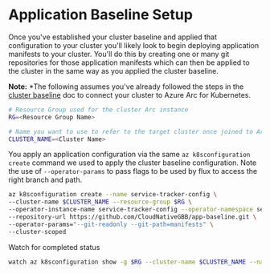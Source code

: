 # Application Baseline Setup

Once you've established your cluster baseline and applied that configuration to your cluster you'll likely look to begin deploying application manifests to your cluster. You'll do this by creating one or many git repositories for those application manifests which can then be applied to the cluster in the same way as you applied the cluster baseline.

**Note:** *The following assumes you've already followed the steps in the [cluster baseline](./apply-cluster-baseline.md) doc to connect your cluster to Azure Arc for Kubernetes.

```bash
# Resource Group used for the cluster Arc instance
RG=<Resource Group Name>

# Name you want to use to refer to the target cluster once joined to Arc
CLUSTER_NAME=<Cluster Name>

```

You apply an application configuration via the same ```az k8sconfiguration create``` command we used to apply the cluster baseline configuration. Note the use of ```--operator-params``` to pass flags to be used by flux to access the right branch and path.

```bash
az k8sconfiguration create --name service-tracker-config \
--cluster-name $CLUSTER_NAME --resource-group $RG \
--operator-instance-name service-tracker-config --operator-namespace service-tracker-config \
--repository-url https://github.com/CloudNativeGBB/app-baseline.git \
--operator-params="--git-readonly --git-path=manifests" \
--cluster-scoped
```

Watch for completed status

```bash
watch az k8sconfiguration show -g $RG --cluster-name $CLUSTER_NAME --name service-tracker-config -o json
```
